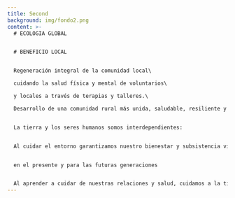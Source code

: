 ```yaml
---
title: Second
background: img/fondo2.png
content: >-
  # ECOLOGIA GLOBAL


  # BENEFICIO LOCAL


  Regeneración integral de la comunidad local\

  cuidando la salud física y mental de voluntarios\

  y locales a través de terapias y talleres.\

  Desarrollo de una comunidad rural más unida, saludable, resiliente y comprometida con su territorio.


  La tierra y los seres humanos somos interdependientes:


  Al cuidar el entorno garantizamos nuestro bienestar y subsistencia vital,


  en el presente y para las futuras generaciones


  Al aprender a cuidar de nuestras relaciones y salud, cuidamos a la tierra de forma más natural e integrada.
---
```

